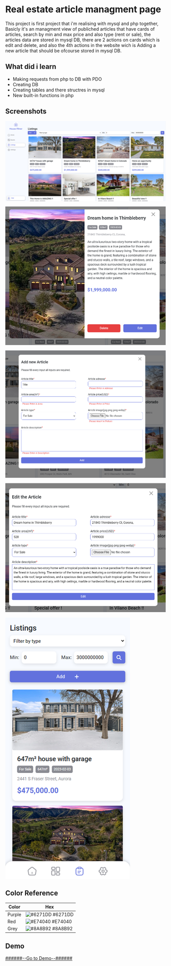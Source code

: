 
# Real estate article managment page

This project is first project that i'm realising with mysql and php together,
Basicly it's an managment view of publiched articles that have cards of articles,
search by min and max price and also type (rent or sale), the articles data are stored in mysql DB, 
there are 2 actions on cards which is edit and delete, and also the 4th actions in the website wich is
Adding a new article that should be ofcourse stored in mysql DB.

## What did i learn 

 - Making requests from php to DB with PDO
 - Creating DB
 - Creating tables and there structres in mysql
 - New built-in functions in php
 
## Screenshots

![App Screenshot](screenshots/Screenshot%202023-02-06%20102633.png)

![App Screenshot](screenshots/Screenshot%202023-02-06%20103000.png)

![App Screenshot](screenshots/Screenshot%202023-02-06%201025.png)

![App Screenshot](screenshots/Screenshot%202023-02-06%20103011.png?raw=true)

![App Screenshot](screenshots/Screenshot%202023-02-06%20103112.png)
## Color Reference

| Color             | Hex                                                                |
| ----------------- | ------------------------------------------------------------------ |
| Purple | ![#6271DD](https://via.placeholder.com/10/6271DD?text=+) #6271DD |
| Red | ![#E74040](https://via.placeholder.com/10/E74040?text=+) #E74040 |
| Grey | ![#8A8B92](https://via.placeholder.com/10/8A8B92?text=+) #8A8B92 |



## Demo

[######--Go to Demo--######](https://personalviewma.000webhostapp.com)
